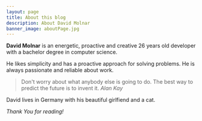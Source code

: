 ```yaml
---
layout: page
title: About this blog
description: About David Molnar
banner_image: aboutPage.jpg
---
```


**David Molnar** is an energetic, proactive and creative 26 years old developer with a bachelor degree in computer science.

He likes simplicity and has a proactive approach for solving problems. He is always passionate and reliable about work.

>Don't worry about what anybody else is going to do. The best way to predict the future is to invent it. <cite>Alan Kay</cite>

David lives in Germany with his beautiful girlfiend and a cat.


*Thank You for reading!*
